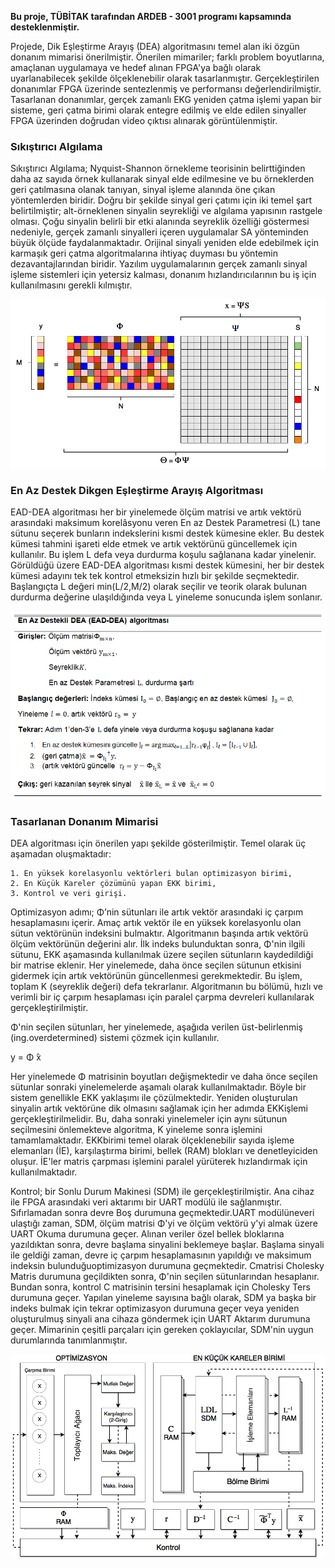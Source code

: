 **Bu proje, TÜBİTAK tarafından ARDEB - 3001 programı kapsamında desteklenmiştir.** 

Projede, Dik Eşleştirme Arayış (DEA) algoritmasını temel alan iki özgün donanım mimarisi önerilmiştir. Önerilen mimariler; farklı problem boyutlarına, amaçlanan uygulamaya ve hedef alınan FPGA'ya bağlı olarak uyarlanabilecek şekilde ölçeklenebilir olarak tasarlanmıştır. Gerçekleştirilen donanımlar FPGA üzerinde sentezlenmiş ve performansı değerlendirilmiştir. Tasarlanan donanımlar, gerçek zamanlı EKG yeniden çatma işlemi yapan bir sisteme, geri çatma birimi olarak entegre edilmiş ve elde edilen sinyaller FPGA üzerinden doğrudan video çıktısı alınarak görüntülenmiştir.

### Sıkıştırıcı Algılama

Sıkıştırıcı Algılama; Nyquist-Shannon örnekleme teorisinin belirttiğinden daha az sayıda örnek kullanarak sinyal elde edilmesine ve bu örneklerden geri çatılmasına olanak tanıyan, sinyal işleme alanında öne çıkan yöntemlerden biridir. Doğru bir şekilde sinyal geri çatımı için iki temel şart belirtilmiştir; alt-örneklenen sinyalin seyrekliği ve algılama yapısının rastgele olması. Çoğu sinyalin belirli bir etki alanında seyreklik özelliği göstermesi nedeniyle, gerçek zamanlı sinyalleri içeren uygulamalar SA yönteminden büyük ölçüde faydalanmaktadır. Orijinal sinyali yeniden elde edebilmek için karmaşık geri çatma algoritmalarına ihtiyaç duyması bu yöntemin dezavantajlarından biridir. Yazılım uygulamalarının gerçek zamanlı sinyal işleme sistemleri için yetersiz kalması, donanım hızlandırıcılarının bu iş için kullanılmasını gerekli kılmıştır.

![Sıkıştırıcı Algılama](/images/CS_basic.png)


### En Az Destek Dikgen Eşleştirme Arayış Algoritması

EAD-DEA algoritması her bir yinelemede ölçüm matrisi ve artık vektörü arasındaki maksimum korelâsyonu veren En az Destek Parametresi (L) tane sütunu seçerek bunların indekslerini kısmi destek kümesine ekler. Bu destek kümesi tahmini işareti elde etmek ve artık vektörünü güncellemek için kullanılır. Bu işlem L defa veya durdurma koşulu sağlanana kadar yinelenir. Görüldüğü üzere EAD-DEA algoritması kısmi destek kümesini, her bir destek kümesi adayını tek tek kontrol etmeksizin hızlı bir şekilde seçmektedir. Başlangıçta L değeri min⁡(L/2,M/2) olarak seçilir ve teorik olarak bulunan durdurma değerine ulaşıldığında veya L yineleme sonucunda işlem sonlanır.

![Algoritma](/images/alg.png)

### Tasarlanan Donanım Mimarisi

DEA algoritması için önerilen yapı şekilde gösterilmiştir. Temel olarak üç aşamadan oluşmaktadır:

	1. En yüksek korelasyonlu vektörleri bulan optimizasyon birimi, 
	2. En Küçük Kareler çözümünü yapan EKK birimi, 
	3. Kontrol ve veri girişi. 

Optimizasyon adımı; Φ’nin sütunları ile artık vektör arasındaki iç çarpım hesaplamasını içerir. Amaç artık vektör ile en yüksek korelasyonlu olan sütun vektörünün indeksini bulmaktır. Algoritmanın başında artık vektörü ölçüm vektörünün değerini alır. İlk indeks bulunduktan sonra, Φ'nin ilgili sütunu, EKK aşamasında kullanılmak üzere seçilen sütunların kaydedildiği bir matrise eklenir. Her yinelemede, daha önce seçilen sütunun etkisini gidermek için artık vektörünün güncellenmesi gerekmektedir. Bu işlem, toplam K (seyreklik değeri) defa tekrarlanır. Algoritmanın bu bölümü, hızlı ve verimli bir iç çarpım hesaplaması için paralel çarpma devreleri kullanılarak gerçekleştirilmiştir.

Φ'nin seçilen sütunları, her yinelemede, aşağıda verilen üst-belirlenmiş (ing.overdetermined) sistemi çözmek için kullanılır.

y = Φ ̂x

Her yinelemede Φ matrisinin boyutları değişmektedir ve daha önce seçilen sütunlar sonraki yinelemelerde aşamalı olarak kullanılmaktadır. Böyle bir sistem genellikle EKK yaklaşımı ile çözülmektedir. Yeniden oluşturulan sinyalin artık vektörüne dik olmasını sağlamak için her adımda EKKişlemi gerçekleştirilmelidir. Bu, daha sonraki yinelemeler için aynı sütunun seçilmesini önlemekteve algoritma, K yineleme sonra işlemini tamamlamaktadır. EKKbirimi temel olarak ölçeklenebilir sayıda işleme elemanları (İE), karşılaştırma birimi, bellek (RAM) blokları ve denetleyiciden oluşur. İE'ler matris çarpması işlemini paralel yürüterek hızlandırmak için kullanılmaktadır.

Kontrol; bir Sonlu Durum Makinesi (SDM) ile gerçekleştirilmiştir. Ana cihaz ile FPGA arasındaki veri aktarımı bir UART modülü ile sağlanmıştır. Sıfırlamadan sonra devre Boş durumuna geçmektedir.UART modülüneveri ulaştığı zaman, SDM, ölçüm matrisi Φ'yi ve ölçüm vektörü y'yi almak üzere UART Okuma durumuna geçer. Alınan veriler özel bellek bloklarına yazıldıktan sonra, devre başlama sinyalini beklemeye başlar. Başlama sinyali ile geldiği zaman, devre iç çarpım hesaplamasının yapıldığı ve maksimum indeksin bulunduğuoptimizasyon durumuna geçmektedir. Cmatrisi Cholesky Matris durumuna geçildikten sonra, Φ'nin seçilen sütunlarından hesaplanır. Bundan sonra, kontrol C matrisinin tersini hesaplamak için Cholesky Ters durumuna geçer. Yapılan yineleme sayısına bağlı olarak, SDM ya başka bir indeks bulmak için tekrar optimizasyon durumuna geçer veya yeniden oluşturulmuş sinyali ana cihaza göndermek için UART Aktarım durumuna geçer. Mimarinin çeşitli parçaları için gereken çoklayıcılar, SDM'nin uygun durumlarında tanımlanmıştır.

![HL](/images/fig_HL.png)



